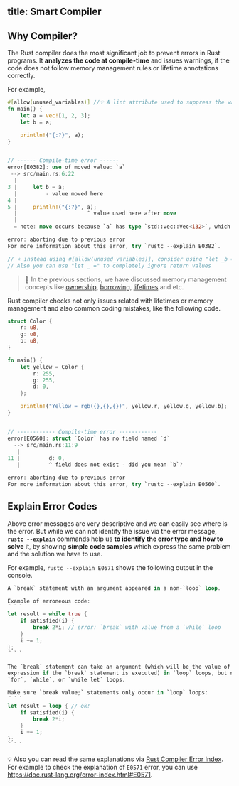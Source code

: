 title: Smart Compiler
---

## Why Compiler?

The Rust compiler does the most significant job to prevent errors in Rust programs. It **analyzes the code at compile-time** and issues warnings, if the code does not follow memory management rules or lifetime annotations correctly. 

For example,
```rust
#[allow(unused_variables)] //💡 A lint attribute used to suppress the warning; unused variable: `b`
fn main() {
    let a = vec![1, 2, 3];
    let b = a;

    println!("{:?}", a);
}


// ------ Compile-time error ------
error[E0382]: use of moved value: `a`
 --> src/main.rs:6:22
  |
3 |     let b = a;
  |         - value moved here
4 |
5 |     println!("{:?}", a);
  |                      ^ value used here after move
  |
  = note: move occurs because `a` has type `std::vec::Vec<i32>`, which does not implement the `Copy` trait

error: aborting due to previous error
For more information about this error, try `rustc --explain E0382`.

// ⭐ instead using #[allow(unused_variables)], consider using "let _b = a;" in line 4. 
// Also you can use "let _ =" to completely ignore return values
```

> 💭 In the previous sections, we have discussed memory management concepts like [ownership](c1.ownership.html), [borrowing](c2.borrowing.html), [lifetimes](c3.lifetimes.md) and etc.

Rust compiler checks not only issues related with lifetimes or memory management and also common coding mistakes, like the following code.

```rust
struct Color {
    r: u8,
    g: u8,
    b: u8,
}

fn main() {
    let yellow = Color {
        r: 255,
        g: 255,
        d: 0,
    };

    println!("Yellow = rgb({},{},{})", yellow.r, yellow.g, yellow.b);
}


// ------------ Compile-time error ------------
error[E0560]: struct `Color` has no field named `d`
  --> src/main.rs:11:9
   |
11 |         d: 0,
   |         ^ field does not exist - did you mean `b`?

error: aborting due to previous error
For more information about this error, try `rustc --explain E0560`.
```

## Explain Error Codes

Above error messages are very descriptive and we can easily see where is the error. But while we can not identify the issue via the error message, **`rustc --explain`** commands help us **to identify the error type and how to solve** it, by showing **simple code samples** which express the same problem and the solution we have to use. 

For example, `rustc --explain E0571` shows the following output in the console.

```rust
A `break` statement with an argument appeared in a non-`loop` loop.

Example of erroneous code:
｀｀｀
let result = while true {
    if satisfied(i) {
        break 2*i; // error: `break` with value from a `while` loop
    }
    i += 1;
};
｀｀｀

The `break` statement can take an argument (which will be the value of the loop
expression if the `break` statement is executed) in `loop` loops, but not
`for`, `while`, or `while let` loops.

Make sure `break value;` statements only occur in `loop` loops:
｀｀｀
let result = loop { // ok!
    if satisfied(i) {
        break 2*i;
    }
    i += 1;
};
｀｀｀
```

💡 Also you can read the same explanations via [Rust Compiler Error Index](https://medium.com/r/?url=https%3A%2F%2Fdoc.rust-lang.org%2Ferror-index.html). For example to check the explanation of `E0571` error, you can use https://doc.rust-lang.org/error-index.html#E0571.
